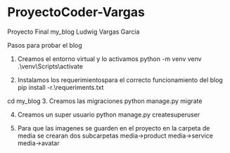 # ProyectoCoder-Vargas
Proyecto Final my_blog Ludwig Vargas Garcia

Pasos para probar el blog
1. Creamos el entorno virtual y lo activamos
python -m venv venv
.\venv\Scripts\activate

2. Instalamos los requerimientospara el correcto funcionamiento del blog
pip install -r.\requeriments.txt

cd my_blog
3. Creamos las migraciones
python manage.py migrate

4. Creamos un super usuario
python manage.py createsuperuser

5. Para que las imagenes se guarden en el proyecto en la carpeta de media se crearan dos subcarpetas
media->product
media->service
media->avatar
